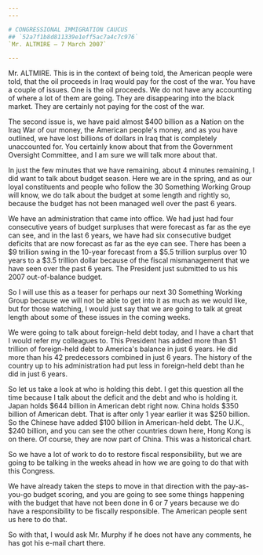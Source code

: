 ```yaml
---
---

# CONGRESSIONAL IMMIGRATION CAUCUS
## `52a7f1b8d811339e1eff5ac7a4c7c976`
`Mr. ALTMIRE — 7 March 2007`

---
```



Mr. ALTMIRE. This is in the context of being told, the American 
people were told, that the oil proceeds in Iraq would pay for the cost 
of the war. You have a couple of issues. One is the oil proceeds. We do 
not have any accounting of where a lot of them are going. They are 
disappearing into the black market. They are certainly not paying for 
the cost of the war.

The second issue is, we have paid almost $400 billion as a Nation on 
the Iraq War of our money, the American people's money, and as you have 
outlined, we have lost billions of dollars in Iraq that is completely 
unaccounted for. You certainly know about that from the Government 
Oversight Committee, and I am sure we will talk more about that.

In just the few minutes that we have remaining, about 4 minutes 
remaining, I did want to talk about budget season. Here we are in the 
spring, and as our loyal constituents and people who follow the 30 
Something Working Group will know, we do talk about the budget at some 
length and rightly so, because the budget has not been managed well 
over the past 6 years.


We have an administration that came into office. We had just had four 
consecutive years of budget surpluses that were forecast as far as the 
eye can see, and in the last 6 years, we have had six consecutive 
budget deficits that are now forecast as far as the eye can see. There 
has been a $9 trillion swing in the 10-year forecast from a $5.5 
trillion surplus over 10 years to a $3.5 trillion dollar because of the 
fiscal mismanagement that we have seen over the past 6 years. The 
President just submitted to us his 2007 out-of-balance budget.

So I will use this as a teaser for perhaps our next 30 Something 
Working Group because we will not be able to get into it as much as we 
would like, but for those watching, I would just say that we are going 
to talk at great length about some of these issues in the coming weeks.

We were going to talk about foreign-held debt today, and I have a 
chart that I would refer my colleagues to. This President has added 
more than $1 trillion of foreign-held debt to America's balance in just 
6 years. He did more than his 42 predecessors combined in just 6 years. 
The history of the country up to his administration had put less in 
foreign-held debt than he did in just 6 years.

So let us take a look at who is holding this debt. I get this 
question all the time because I talk about the deficit and the debt and 
who is holding it. Japan holds $644 billion in American debt right now. 
China holds $350 billion of American debt. That is after only 1 year 
earlier it was $250 billion. So the Chinese have added $100 billion in 
American-held debt. The U.K., $240 billion, and you can see the other 
countries down here, Hong Kong is on there. Of course, they are now 
part of China. This was a historical chart.

So we have a lot of work to do to restore fiscal responsibility, but 
we are going to be talking in the weeks ahead in how we are going to do 
that with this Congress.

We have already taken the steps to move in that direction with the 
pay-as-you-go budget scoring, and you are going to see some things 
happening with the budget that have not been done in 6 or 7 years 
because we do have a responsibility to be fiscally responsible. The 
American people sent us here to do that.

So with that, I would ask Mr. Murphy if he does not have any 
comments, he has got his e-mail chart there.